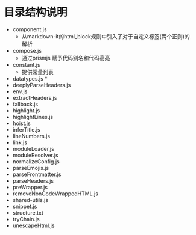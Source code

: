 # 目录结构说明

* component.js
  * 从markdown-it的html_block规则中引入了对于自定义标签(两个正则)的解析
* compose.js
  * 通过prismjs 赋予代码别名和代码高亮
* constant.js
  * 提供常量列表
* datatypes.js
  * 
* deeplyParseHeaders.js
* env.js
* extractHeaders.js
* fallback.js
* highlight.js
* highlightLines.js
* hoist.js
* inferTitle.js
* lineNumbers.js
* link.js
* moduleLoader.js
* moduleResolver.js
* normalizeConfig.js
* parseEmojis.js
* parseFrontmatter.js
* parseHeaders.js
* preWrapper.js
* removeNonCodeWrappedHTML.js
* shared-utils.js
* snippet.js
* structure.txt
* tryChain.js
* unescapeHtml.js